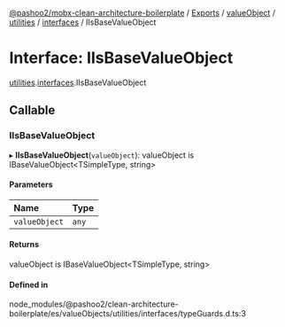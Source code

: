 [@pashoo2/mobx-clean-architecture-boilerplate](../README.md) / [Exports](../modules.md) / [valueObject](../modules/valueobject.md) / [utilities](../modules/valueobject.utilities.md) / [interfaces](../modules/valueobject.utilities.interfaces.md) / IIsBaseValueObject

# Interface: IIsBaseValueObject

[utilities](../modules/valueobject.utilities.md).[interfaces](../modules/valueobject.utilities.interfaces.md).IIsBaseValueObject

## Callable

### IIsBaseValueObject

▸ **IIsBaseValueObject**(`valueObject`): valueObject is IBaseValueObject<TSimpleType, string\>

#### Parameters

| Name | Type |
| :------ | :------ |
| `valueObject` | `any` |

#### Returns

valueObject is IBaseValueObject<TSimpleType, string\>

#### Defined in

node_modules/@pashoo2/clean-architecture-boilerplate/es/valueObjects/utilities/interfaces/typeGuards.d.ts:3
